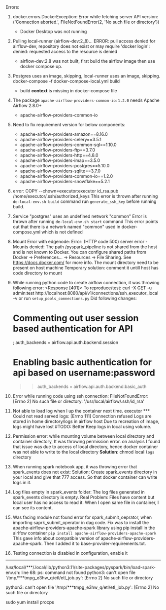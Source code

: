 Errors:
1. docker.errors.DockerException: Error while fetching server API version: ('Connection aborted.', FileNotFoundError(2, 'No such file or directory'))
   - Docker Desktop was not running

2. Pulling local-runner (airflow-dev:2_8)... ERROR: pull access denied for airflow-dev, repository does not exist or may require 'docker login': denied: requested access to the resource is denied
   - airflow-dev:2.8 was not built, first build the airflow image then use docker compose up.

3. Postgres uses an image, skipping, local-runner uses an image, skipping. docker-compose -f docker-compose-local.yml build
   - build **context** is missing in docker-compose file

4. The package `apache-airflow-providers-common-io:1.2.0` needs Apache Airflow 2.8.0+
   - apache-airflow-providers-common-io
5. Need to fix requirement version for below components:
   - apache-airflow-providers-amazon==8.16.0
   - apache-airflow-providers-celery==3.5.1 
   - apache-airflow-providers-common-sql==1.10.0 
   - apache-airflow-providers-ftp==3.7.0 
   - apache-airflow-providers-http==4.8.0 
   - apache-airflow-providers-imap==3.5.0 
   - apache-airflow-providers-postgres==5.10.0 
   - apache-airflow-providers-sqlite==3.7.0 
   - apache-airflow-providers-common-io==1.2.0
   - apache-airflow-providers-snowflake==5.2.1

6. error: COPY --chown=executor:executor id_rsa.pub /home/executor/.ssh/authorized_keys
    This error is thrown after running `de-local-env.sh build` command 
    run `generate_ssh_key` before running build. 



7. Service "postgres" uses an undefined network "common"
    Error is thrown after running `de-local-env.sh start` command
    This error points out that there is a network named "common" used in docker-compose.yml which is not defined

8. Mount Error with edgenode: Error: (HTTP code 500) server error - Mounts denied: The path /pyspark_pipeline is not shared from the host and is not known to Docker. You can configure shared paths from Docker -> Preferences... -> Resources -> File Sharing. See https://docs.docker.com/ for more info.
    The mount directory need to be present on host machine
    Temporary solution: comment it untill host has code directory to mount

9. While running python code to create airflow connection, it was throwing following error: <Response [401]>
    To reproduce/test: curl -X GET -u admin:test http://localhost:8080/api/v1/connections/ssh_executor_local -v
    or run `setup_pools_connections.py`
    Did following changes: 
    # Commenting out user session based authentication for API
    ; auth_backends = airflow.api.auth.backend.session

    # Enabling basic authentication for api based on username:password
    >> auth_backends = airflow.api.auth.backend.basic_auth


10. Error while running code using ssh connection: FileNotFoundError: [Errno 2] No such file or directory: '/usr/local/airflow/.ssh/id_rsa'

11. Not able to load log when I up the container next time. executor *** Could not read served logs: [Errno 111] Connection refused
    Logs are stored in home directory/logs in airflow host
    Due to recreation of image, logs might have lost
    #TODO: Better Keep logs in local using volume. 

12. Permission error: while mounting volume between local directory and container directory, It was throwing permission error.
    on analysis I found that issue was due to access of local directory, hence docker container was not able to write to the local directory
    **Solution**: chmod local `logs` directory 

13. When running spark notebook app, it was throwing error that spark_events does not exist:
    Solution: Create spark_events directory in your local and give that 777 access. So that docker container can write logs in it.

14. Log files empty in spark_events folder:
    The log files generated in spark_events directory is empty.
    Real Problem: Files have content but local user has no access to read it. When I open same file in container, 
    I can see its content.
15. Was facing module not found error for spark_submit_oeprator, when importing saprk_submit_operator in dag code.
    Fix was to install the apache-airflow-providers-apache-spark library using pip install in the airlfow container
    `pip install apache-airflow-providers-apache-spark`
    This gave info about compatible version of apache-airflow-providers-apache-spark. 
    Then I added it to base-provider-requirements.txt. 

16. Testing connection is disabled in configuration, enable it 

-----

/usr/local/***/.local/lib/python3.11/site-packages/pyspark/bin/load-spark-env.sh: line 68: ps: command not found
python3: can't open file '/tmp/***tmpg_e3hw_q/etl/etl_job.py': [Errno 2] No such file or directory

 python3: can't open file '/tmp/***tmpg_e3hw_q/etl/etl_job.py': [Errno 2] No such file or directory


sudo yum install procps